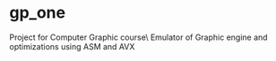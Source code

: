 # gp_one

Project for Computer Graphic course\\
Emulator of Graphic engine and optimizations using ASM and AVX
